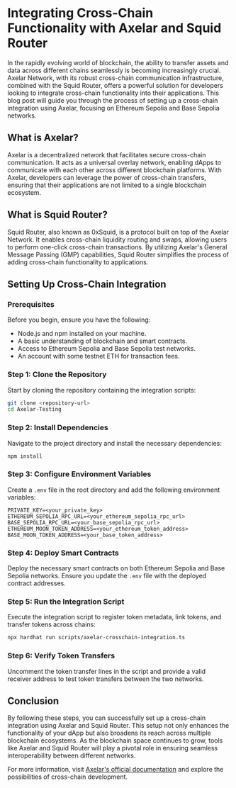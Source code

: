 # Integrating Cross-Chain Functionality with Axelar and Squid Router

In the rapidly evolving world of blockchain, the ability to transfer assets and data across different chains seamlessly is becoming increasingly crucial. Axelar Network, with its robust cross-chain communication infrastructure, combined with the Squid Router, offers a powerful solution for developers looking to integrate cross-chain functionality into their applications. This blog post will guide you through the process of setting up a cross-chain integration using Axelar, focusing on Ethereum Sepolia and Base Sepolia networks.

## What is Axelar?

Axelar is a decentralized network that facilitates secure cross-chain communication. It acts as a universal overlay network, enabling dApps to communicate with each other across different blockchain platforms. With Axelar, developers can leverage the power of cross-chain transfers, ensuring that their applications are not limited to a single blockchain ecosystem.

## What is Squid Router?

Squid Router, also known as 0xSquid, is a protocol built on top of the Axelar Network. It enables cross-chain liquidity routing and swaps, allowing users to perform one-click cross-chain transactions. By utilizing Axelar's General Message Passing (GMP) capabilities, Squid Router simplifies the process of adding cross-chain functionality to applications.

## Setting Up Cross-Chain Integration

### Prerequisites

Before you begin, ensure you have the following:
- Node.js and npm installed on your machine.
- A basic understanding of blockchain and smart contracts.
- Access to Ethereum Sepolia and Base Sepolia test networks.
- An account with some testnet ETH for transaction fees.

### Step 1: Clone the Repository

Start by cloning the repository containing the integration scripts:
```bash
git clone <repository-url>
cd Axelar-Testing
```

### Step 2: Install Dependencies

Navigate to the project directory and install the necessary dependencies:
```bash
npm install
```

### Step 3: Configure Environment Variables

Create a `.env` file in the root directory and add the following environment variables:
```plaintext
PRIVATE_KEY=<your_private_key>
ETHEREUM_SEPOLIA_RPC_URL=<your_ethereum_sepolia_rpc_url>
BASE_SEPOLIA_RPC_URL=<your_base_sepolia_rpc_url>
ETHEREUM_MOON_TOKEN_ADDRESS=<your_ethereum_token_address>
BASE_MOON_TOKEN_ADDRESS=<your_base_token_address>
```

### Step 4: Deploy Smart Contracts

Deploy the necessary smart contracts on both Ethereum Sepolia and Base Sepolia networks. Ensure you update the `.env` file with the deployed contract addresses.

### Step 5: Run the Integration Script

Execute the integration script to register token metadata, link tokens, and transfer tokens across chains:
```bash
npx hardhat run scripts/axelar-crosschain-integration.ts
```

### Step 6: Verify Token Transfers

Uncomment the token transfer lines in the script and provide a valid receiver address to test token transfers between the two networks.

## Conclusion

By following these steps, you can successfully set up a cross-chain integration using Axelar and Squid Router. This setup not only enhances the functionality of your dApp but also broadens its reach across multiple blockchain ecosystems. As the blockchain space continues to grow, tools like Axelar and Squid Router will play a pivotal role in ensuring seamless interoperability between different networks.

For more information, visit [Axelar's official documentation](https://docs.axelar.dev/) and explore the possibilities of cross-chain development.

